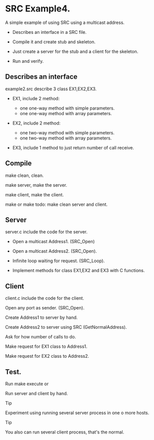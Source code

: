 # SRC Example4.
A simple example of using SRC using a multicast address.

- Describes an interface in a SRC file.

- Compile it and create stub and skeleton.

- Just create a server for the stub and a client for the skeleton.

- Run and verify.

## Describes an interface

  example2.src describe 3 class EX1,EX2,EX3.
  
  - EX1, include 2 method:
     - one one-way method with simple parameters.
     - one one-way method with array parameters.

  - EX2, include 2 method:
     - one two-way method with simple parameters.
     - one two-way method with array parameters.

  - EX3, include 1 method to just return number of call receive.
  
## Compile

  make clean, clean. 
  
  make server, make the server.
  
  make client, make the client.
  
  make or make todo: make clean server and client.

## Server

server.c include the code for the server.

- Open a multicast Address1. (SRC_Open)

- Open a multicast Address2. (SRC_Open).

- Infinite loop waiting for request. (SRC_Loop).

- Implement methods for class EX1,EX2 and EX3 with C functions.


## Client

client.c include the code for the client.

Open any port as sender. (SRC_Open).

Create Address1 to server by hand.

Create Address2 to server using SRC (GetNormalAddress).

Ask for how number of calls to do.

Make request for EX1 class to Address1.

Make request for EX2 class to Address2.


## Test.

Run make execute or 

Run server and client by hand.


> [!TIP]
> Experiment using running several server process in one o more hosts.

> [!TIP]
> You also can run several client process, that's the normal.
